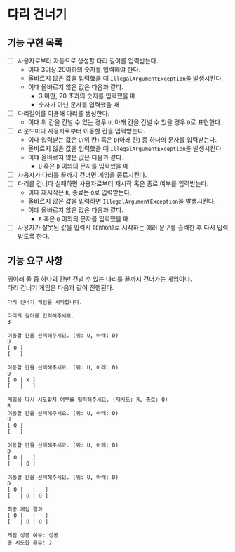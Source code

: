 # 다리 건너기

## 기능 구현 목록
-[ ] 사용자로부터 자동으로 생성할 다리 길이를 입력받는다.
  - 이때 3이상 20이하의 숫자를 입력해야 한다.
  - 올바르지 않은 값을 입력했을 때 `IllegalArgumentException`을 발생시킨다.
  - 이때 올바르지 않은 값은 다음과 같다.
    - 3 미만, 20 초과의 숫자를 입력했을 때
    - 숫자가 아닌 문자를 입력했을 때
-[ ] 다리길이를 이용해 다리를 생성한다.
  - 이때 위 칸을 건널 수 있는 경우 `U`, 아래 칸을 건널 수 있을 경우 `D`로 표현한다.
-[ ] 라운드마다 사용자로부터 이동할 칸을 입력받는다.
  - 이때 입력받는 값은 `U`(위 칸) 혹은 `D`(아래 칸) 중 하나의 문자를 입력받는다.
  - 올바르지 않은 값을 입력했을 때 `IllegalArgumentException`을 발생시킨다.
  - 이떄 올바르지 않은 값은 다음과 같다.
    - `U` 혹은 `D` 이외의 문자를 입력했을 때
-[ ] 사용자가 다리를 끝까지 건너면 게임을 종료시킨다.
-[ ] 다리를 건너다 실패하면 사용자로부터 재시작 혹은 종료 여부를 입력받는다.
  - 이때 재시작은 `R`, 종료는 `Q`로 입력받는다.
  - 올바르지 않은 값을 입력하면 `IllegalArgumentException`을 발생시킨다.
  - 이떄 올바르지 않은 값은 다음과 같다.
    - `R` 혹은 `Q` 이외의 문자를 입력했을 때
-[ ] 사용자가 잘못된 값을 입력시 `[ERROR]`로 시작하는 에러 문구를 출력한 후 다시 입력받도록 한다. 

## 기능 요구 사항
위아래 둘 중 하나의 칸만 건널 수 있는 다리를 끝까지 건너가는 게임이다.<br>
다리 건너기 게임은 다음과 같이 진행된다.

```
다리 건너기 게임을 시작합니다.

다리의 길이를 입력해주세요.
3

이동할 칸을 선택해주세요. (위: U, 아래: D)
U
[ O ]
[   ]

이동할 칸을 선택해주세요. (위: U, 아래: D)
U
[ O | X ]
[   |   ]

게임을 다시 시도할지 여부를 입력해주세요. (재시도: R, 종료: Q)
R
이동할 칸을 선택해주세요. (위: U, 아래: D)
U
[ O ]
[   ]

이동할 칸을 선택해주세요. (위: U, 아래: D)
D
[ O |   ]
[   | O ]

이동할 칸을 선택해주세요. (위: U, 아래: D)
D
[ O |   |   ]
[   | O | O ]

최종 게임 결과
[ O |   |   ]
[   | O | O ]

게임 성공 여부: 성공
총 시도한 횟수: 2
```